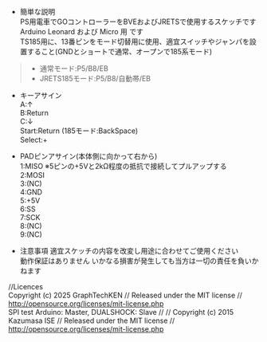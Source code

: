 - 簡単な説明  
PS用電車でGOコントローラーをBVEおよびJRETSで使用するスケッチです
Arduino Leonard および Micro 用 です  
TS185用に、13番ピンをモード切替用に使用、適宜スイッチやジャンパを設置すること(GNDとショートで通常、オープンで185系モード)
>- 通常モード:P5/B8/EB
>- JRETS185モード:P5/B8/自動帯/EB
  
- キーアサイン  
A:↑  
B:Return  
C:↓  
Start:Return (185モード:BackSpace)  
Select:+  
  
- PADピンアサイン(本体側に向かって右から)  
1:MISO ※5ピンの+5Vと2kΩ程度の抵抗で接続してプルアップする  
2:MOSI  
3:(NC)  
4:GND  
5:+5V  
6:SS  
7:SCK  
8:(NC)  
9:(NC)

- 注意事項
適宜スケッチの内容を改変し用途に合わせてご使用ください  
動作保証はありません
いかなる損害が発生しても当方は一切の責任を負いかねます
  
//Licences  
Copyright (c) 2025 GraphTechKEN // Released under the MIT license  // http://opensource.org/licenses/mit-license.php  
SPI test Arduino: Master, DUALSHOCK: Slave // // Copyright (c) 2015 Kazumasa ISE // Released under the MIT license // http://opensource.org/licenses/mit-license.php
